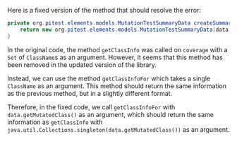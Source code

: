 Here is a fixed version of the method that should resolve the error:

```java
private org.pitest.elements.models.MutationTestSummaryData createSummaryData(final org.pitest.coverage.CoverageDatabase coverage, final org.pitest.mutationtest.ClassMutationResults data) {
    return new org.pitest.elements.models.MutationTestSummaryData(data.getFileName(), data.getMutations(), coverage.getClassInfoFor(data.getMutatedClass()));
}
```

In the original code, the method `getClassInfo` was called on `coverage` with a `Set` of `ClassName`s as an argument. However, it seems that this method has been removed in the updated version of the library.

Instead, we can use the method `getClassInfoFor` which takes a single `ClassName` as an argument. This method should return the same information as the previous method, but in a slightly different format.

Therefore, in the fixed code, we call `getClassInfoFor` with `data.getMutatedClass()` as an argument, which should return the same information as `getClassInfo` with `java.util.Collections.singleton(data.getMutatedClass())` as an argument.